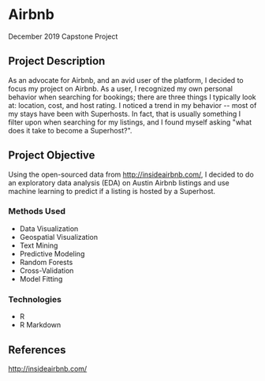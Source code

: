 # Airbnb
December 2019 Capstone Project

## Project Description

As an advocate for Airbnb, and an avid user of the platform, I decided to focus my project on Airbnb. As a user, I recognized my own personal behavior when searching for bookings; there are three things I typically look at: location, cost, and host rating. I noticed a trend in my behavior -- most of my stays have been with Superhosts. In fact, that is usually something I filter upon when searching for my listings, and I found myself asking "what does it take to become a Superhost?".

## Project Objective

Using the open-sourced data from http://insideairbnb.com/, I decided to do an exploratory data analysis (EDA) on Austin Airbnb listings and use machine learning to predict if a listing is hosted by a Superhost.

### Methods Used
 * Data Visualization
 * Geospatial Visualization
 * Text Mining
 * Predictive Modeling
 * Random Forests
 * Cross-Validation
 * Model Fitting

### Technologies
 * R
 * R Markdown
 
## References
http://insideairbnb.com/
